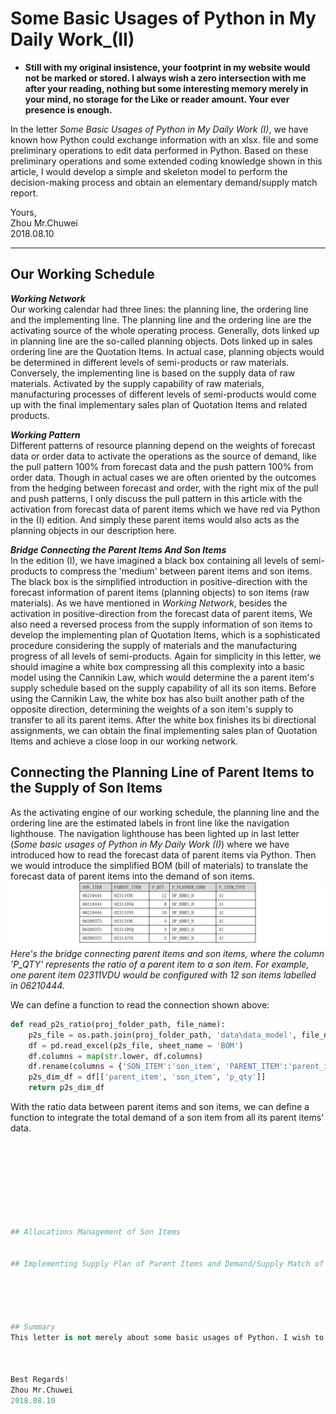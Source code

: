 # Some Basic Usages of Python in My Daily Work_(II)         
        
        
- **Still with my original insistence, your footprint in my website would not be marked or stored. I always wish a zero intersection with me after your reading, nothing but some interesting memory merely in your mind, no storage for the Like or reader amount. Your ever presence is enough.**           

In the letter _Some Basic Usages of Python in My Daily Work (I)_, we have known how Python could exchange information with an xlsx. file and some preliminary operations to edit data performed in Python. Based on these preliminary operations and some extended coding knowledge shown in this article, I would develop a simple and skeleton model to perform the decision-making process and obtain an elementary demand/supply match report.        
            
Yours,            
Zhou Mr.Chuwei            
2018.08.10

------------------------------           
           
## Our Working Schedule          
**_Working Network_**           
Our working calendar had three lines: the planning line, the ordering line and the implementing line. The planning line and the ordering line are the activating source of the whole operating process. Generally, dots linked up in planning line are the so-called planning objects. Dots linked up in sales ordering line are the Quotation Items. In actual case, planning objects would be determined in different levels of semi-products or raw materials. Conversely, the implementing line is based on the supply data of raw materials. Activated by the supply capability of raw materials, manufacturing processes of different levels of semi-products would come up with the final implementary sales plan of Quotation Items and related products.                 
         
                  
**_Working Pattern_**          
Different patterns of resource planning depend on the weights of forecast data or order data to activate the operations as the source of demand, like the pull pattern 100% from forecast data and the push pattern 100% from order data. Though in actual cases we are often oriented by the outcomes from the hedging between forecast and order, with the right mix of the pull and push patterns, I only discuss the pull pattern in this article with the activation from forecast data of parent items which we have red via Python in the (I) edition. And simply these parent items would also acts as the planning objects in our description here.           
        
        
**_Bridge Connecting the Parent Items And Son Items_**            
In the edition (I), we have imagined a black box containing all levels of semi-products to compress the 'medium' between parent items and son items. The black box is the simplified introduction in positive-direction with the forecast information of parent items (planning objects) to son items (raw materials). As we have mentioned in _Working Network_, besides the activation in positive-direction from the forecast data of parent items, We also need a reversed process from the supply information of son items to develop the implementing plan of Quotation Items, which is a sophisticated procedure considering the supply of materials and the manufacturing progress of all levels of semi-products. Again for simplicity in this letter, we should imagine a white box compressing all this complexity into a basic model using the Cannikin Law, which would determine the a parent item's supply schedule based on the supply capability of all its son items. Before using the Cannikin Law, the white box has also built another path of the opposite direction,  determining the weights of a son item's supply to transfer to all its parent items. After the white box finishes its bi directional assignments, we can obtain the final implementing sales plan of Quotation Items and achieve a close loop in our working network.        
          
          
## Connecting the Planning Line of Parent Items to the Supply of Son Items        
As the activating engine of our working schedule, the planning line and the ordering line are the estimated labels in front line like the navigation lighthouse. The navigation lighthouse has been lighted up in last letter (_Some basic usages of Python in My Daily Work (I)_) where we have introduced how to read the forecast data of parent items via Python. Then we would introduce the simplified BOM (bill of materials) to translate the forecast data of parent items into the demand of son items.               
![BOM](https://github.com/zhouchw5/Python_excel.github.io/blob/Python/BOM.jpg)                
_Here's the bridge connecting parent items and son items, where the column 'P_QTY' represents the ratio of a parent item to a son item. For example, one parent item 02311VDU would be configured with 12 son items labelled in 06210444._               
           
We can define a function to read the connection shown above:            
``` python     
def read_p2s_ratio(proj_folder_path, file_name):     
    p2s_file = os.path.join(proj_folder_path, 'data\data_model', file_name)    
    df = pd.read_excel(p2s_file, sheet_name = 'BOM')
    df.columns = map(str.lower, df.columns)      
    df.rename(columns = {'SON_ITEM':'son_item', 'PARENT_ITEM':'parent_item', 'P_QTY':'p_qty'}, inplace = True)
    p2s_dim_df = df[['parent_item', 'son_item', 'p_qty']]
    return p2s_dim_df   
```       
          
With the ratio data between parent items and son items, we can define a function to integrate the total demand of a son item from all its parent items' data.            
``` python      


      
               
            



## Allocations Management of Son Items         

      
## Implementing Supply Plan of Parent Items and Demand/Supply Match of Son Items           

       
       
          
              
## Summary         
This letter is not merely about some basic usages of Python. I wish to have the aid of the Python programming to perform my ever working schedule in actual scenarios, without which programming tools are no more than themselves.          

         
         
Best Regards!          
Zhou Mr.Chuwei         
2018.08.10           


    



















